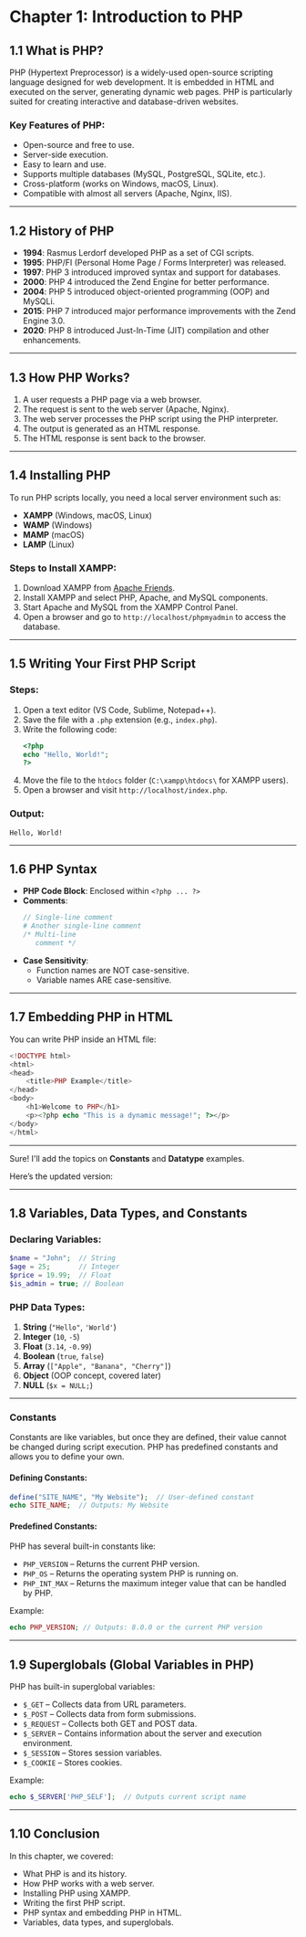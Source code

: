 # Chapter 1: Introduction to PHP

## 1.1 What is PHP?
PHP (Hypertext Preprocessor) is a widely-used open-source scripting language designed for web development. It is embedded in HTML and executed on the server, generating dynamic web pages. PHP is particularly suited for creating interactive and database-driven websites.

### Key Features of PHP:
- Open-source and free to use.
- Server-side execution.
- Easy to learn and use.
- Supports multiple databases (MySQL, PostgreSQL, SQLite, etc.).
- Cross-platform (works on Windows, macOS, Linux).
- Compatible with almost all servers (Apache, Nginx, IIS).

---

## 1.2 History of PHP
- **1994**: Rasmus Lerdorf developed PHP as a set of CGI scripts.
- **1995**: PHP/FI (Personal Home Page / Forms Interpreter) was released.
- **1997**: PHP 3 introduced improved syntax and support for databases.
- **2000**: PHP 4 introduced the Zend Engine for better performance.
- **2004**: PHP 5 introduced object-oriented programming (OOP) and MySQLi.
- **2015**: PHP 7 introduced major performance improvements with the Zend Engine 3.0.
- **2020**: PHP 8 introduced Just-In-Time (JIT) compilation and other enhancements.

---

## 1.3 How PHP Works?
1. A user requests a PHP page via a web browser.
2. The request is sent to the web server (Apache, Nginx).
3. The web server processes the PHP script using the PHP interpreter.
4. The output is generated as an HTML response.
5. The HTML response is sent back to the browser.

---

## 1.4 Installing PHP
To run PHP scripts locally, you need a local server environment such as:
- **XAMPP** (Windows, macOS, Linux)
- **WAMP** (Windows)
- **MAMP** (macOS)
- **LAMP** (Linux)

### Steps to Install XAMPP:
1. Download XAMPP from [Apache Friends](https://www.apachefriends.org).
2. Install XAMPP and select PHP, Apache, and MySQL components.
3. Start Apache and MySQL from the XAMPP Control Panel.
4. Open a browser and go to `http://localhost/phpmyadmin` to access the database.

---

## 1.5 Writing Your First PHP Script
### Steps:
1. Open a text editor (VS Code, Sublime, Notepad++).
2. Save the file with a `.php` extension (e.g., `index.php`).
3. Write the following code:
   ```php
   <?php
   echo "Hello, World!";
   ?>
   ```
4. Move the file to the `htdocs` folder (`C:\xampp\htdocs\` for XAMPP users).
5. Open a browser and visit `http://localhost/index.php`.

### Output:
```
Hello, World!
```

---

## 1.6 PHP Syntax
- **PHP Code Block**: Enclosed within `<?php ... ?>`
- **Comments**:
  ```php
  // Single-line comment
  # Another single-line comment
  /* Multi-line 
     comment */
  ```
- **Case Sensitivity**:
  - Function names are NOT case-sensitive.
  - Variable names ARE case-sensitive.

---

## 1.7 Embedding PHP in HTML
You can write PHP inside an HTML file:

```php
<!DOCTYPE html>
<html>
<head>
    <title>PHP Example</title>
</head>
<body>
    <h1>Welcome to PHP</h1>
    <p><?php echo "This is a dynamic message!"; ?></p>
</body>
</html>
```

---
Sure! I'll add the topics on **Constants** and **Datatype** examples.

Here’s the updated version:

---

## 1.8 Variables, Data Types, and Constants
### Declaring Variables:
```php
$name = "John";  // String
$age = 25;       // Integer
$price = 19.99;  // Float
$is_admin = true; // Boolean
```

### PHP Data Types:
1. **String** (`"Hello"`, `'World'`)
2. **Integer** (`10`, `-5`)
3. **Float** (`3.14`, `-0.99`)
4. **Boolean** (`true`, `false`)
5. **Array** (`["Apple", "Banana", "Cherry"]`)
6. **Object** (OOP concept, covered later)
7. **NULL** (`$x = NULL;`)

---

### Constants
Constants are like variables, but once they are defined, their value cannot be changed during script execution. PHP has predefined constants and allows you to define your own.

#### Defining Constants:
```php
define("SITE_NAME", "My Website");  // User-defined constant
echo SITE_NAME;  // Outputs: My Website
```

#### Predefined Constants:
PHP has several built-in constants like:
- `PHP_VERSION` – Returns the current PHP version.
- `PHP_OS` – Returns the operating system PHP is running on.
- `PHP_INT_MAX` – Returns the maximum integer value that can be handled by PHP.

Example:
```php
echo PHP_VERSION; // Outputs: 8.0.0 or the current PHP version
```

---

## 1.9 Superglobals (Global Variables in PHP)
PHP has built-in superglobal variables:
- `$_GET` – Collects data from URL parameters.
- `$_POST` – Collects data from form submissions.
- `$_REQUEST` – Collects both GET and POST data.
- `$_SERVER` – Contains information about the server and execution environment.
- `$_SESSION` – Stores session variables.
- `$_COOKIE` – Stores cookies.

Example:
```php
echo $_SERVER['PHP_SELF'];  // Outputs current script name
```

---

## 1.10 Conclusion
In this chapter, we covered:
- What PHP is and its history.
- How PHP works with a web server.
- Installing PHP using XAMPP.
- Writing the first PHP script.
- PHP syntax and embedding PHP in HTML.
- Variables, data types, and superglobals.
